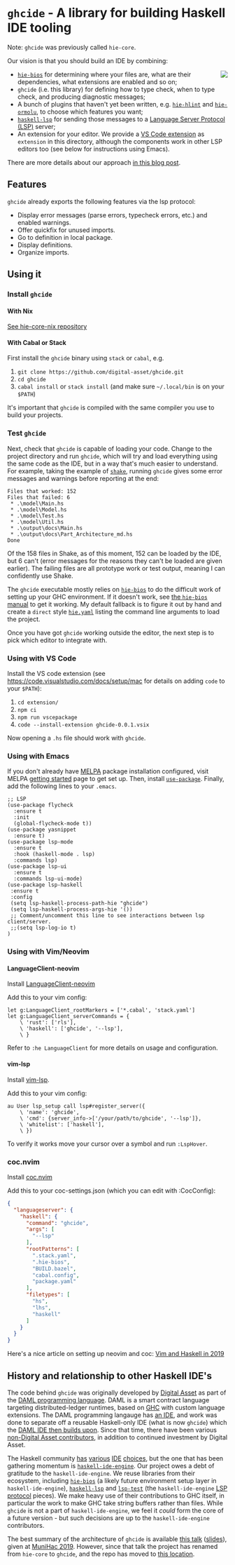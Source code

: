 # `ghcide` - A library for building Haskell IDE tooling

Note: `ghcide` was previously called `hie-core`.

Our vision is that you should build an IDE by combining:


<img style="float:right;" src="img/vscode2.png"/>

* [`hie-bios`](https://github.com/mpickering/hie-bios) for determining where your files are, what are their dependencies, what extensions are enabled and so on;
* `ghcide` (i.e. this library) for defining how to type check, when to type check, and producing diagnostic messages;
* A bunch of plugins that haven't yet been written, e.g. [`hie-hlint`](https://github.com/ndmitchell/hlint) and [`hie-ormolu`](https://github.com/tweag/ormolu), to choose which features you want;
* [`haskell-lsp`](https://github.com/alanz/haskell-lsp) for sending those messages to a [Language Server Protocol (LSP)](https://microsoft.github.io/language-server-protocol/) server;
* An extension for your editor. We provide a [VS Code extension](https://code.visualstudio.com/api) as `extension` in this directory, although the components work in other LSP editors too (see below for instructions using Emacs).

There are more details about our approach [in this blog post](https://4ta.uk/p/shaking-up-the-ide).

## Features

`ghcide` already exports the following features via the lsp protocol:

* Display error messages (parse errors, typecheck errors, etc.) and enabled warnings.
* Offer quickfix for unused imports.
* Go to definition in local package.
* Display definitions.
* Organize imports.

## Using it

### Install `ghcide`

#### With Nix

[See hie-core-nix repository](https://github.com/hercules-ci/hie-core-nix)

#### With Cabal or Stack

First install the `ghcide` binary using `stack` or `cabal`, e.g.

1. `git clone https://github.com/digital-asset/ghcide.git`
2. `cd ghcide`
3. `cabal install` or `stack install` (and make sure `~/.local/bin` is on your `$PATH`)

It's important that `ghcide` is compiled with the same compiler you use to build your projects.

### Test `ghcide`

Next, check that `ghcide` is capable of loading your code. Change to the project directory and run `ghcide`, which will try and load everything using the same code as the IDE, but in a way that's much easier to understand. For example, taking the example of [`shake`](https://github.com/ndmitchell/shake), running `ghcide` gives some error messages and warnings before reporting at the end:

```
Files that worked: 152
Files that failed: 6
 * .\model\Main.hs
 * .\model\Model.hs
 * .\model\Test.hs
 * .\model\Util.hs
 * .\output\docs\Main.hs
 * .\output\docs\Part_Architecture_md.hs
Done
```

Of the 158 files in Shake, as of this moment, 152 can be loaded by the IDE, but 6 can't (error messages for the reasons they can't be loaded are given earlier). The failing files are all prototype work or test output, meaning I can confidently use Shake.

The `ghcide` executable mostly relies on [`hie-bios`](https://github.com/mpickering/hie-bios) to do the difficult work of setting up your GHC environment. If it doesn't work, see [the `hie-bios` manual](https://github.com/mpickering/hie-bios#readme) to get it working. My default fallback is to figure it out by hand and create a `direct` style [`hie.yaml`](https://github.com/ndmitchell/shake/blob/master/hie.yaml) listing the command line arguments to load the project.

Once you have got `ghcide` working outside the editor, the next step is to pick which editor to integrate with.

### Using with VS Code

Install the VS code extension (see https://code.visualstudio.com/docs/setup/mac for details on adding `code` to your `$PATH`):

1. `cd extension/`
2. `npm ci`
3. `npm run vscepackage`
4. `code --install-extension ghcide-0.0.1.vsix`

Now opening a `.hs` file should work with `ghcide`.

### Using with Emacs

If you don't already have [MELPA](https://melpa.org/#/) package installation configured, visit MELPA [getting started](https://melpa.org/#/getting-started) page to get set up. Then, install [`use-package`](https://melpa.org/#/use-package). Finally, add the following lines to your `.emacs`.
```elisp
;; LSP
(use-package flycheck
  :ensure t
  :init
  (global-flycheck-mode t))
(use-package yasnippet
  :ensure t)
(use-package lsp-mode
  :ensure t
  :hook (haskell-mode . lsp)
  :commands lsp)
(use-package lsp-ui
  :ensure t
  :commands lsp-ui-mode)
(use-package lsp-haskell
 :ensure t
 :config
 (setq lsp-haskell-process-path-hie "ghcide")
 (setq lsp-haskell-process-args-hie '())
 ;; Comment/uncomment this line to see interactions between lsp client/server.
 ;;(setq lsp-log-io t)
)
```

### Using with Vim/Neovim

#### LanguageClient-neovim
Install [LanguageClient-neovim](https://github.com/autozimu/LanguageClient-neovim)

Add this to your vim config:
```vim
let g:LanguageClient_rootMarkers = ['*.cabal', 'stack.yaml']
let g:LanguageClient_serverCommands = {
    \ 'rust': ['rls'],
    \ 'haskell': ['ghcide', '--lsp'],
    \ }
```

Refer to `:he LanguageClient` for more details on usage and configuration.

#### vim-lsp
Install [vim-lsp](https://github.com/prabirshrestha/vim-lsp).

Add this to your vim config:

```vim
au User lsp_setup call lsp#register_server({
    \ 'name': 'ghcide',
    \ 'cmd': {server_info->['/your/path/to/ghcide', '--lsp']},
    \ 'whitelist': ['haskell'],
    \ })
```

To verify it works move your cursor over a symbol and run `:LspHover`.

### coc.nvim

Install [coc.nvim](https://github.com/neoclide/coc.nvim)

Add this to your coc-settings.json (which you can edit with :CocConfig):

```json
{
  "languageserver": {
    "haskell": {
      "command": "ghcide",
      "args": [
        "--lsp"
      ],
      "rootPatterns": [
        ".stack.yaml",
        ".hie-bios",
        "BUILD.bazel",
        "cabal.config",
        "package.yaml"
      ],
      "filetypes": [
        "hs",
        "lhs",
        "haskell"
      ]
    }
  }
}
```

Here's a nice article on setting up neovim and coc: [Vim and Haskell in
2019](http://marco-lopes.com/articles/Vim-and-Haskell-in-2019/)

## History and relationship to other Haskell IDE's

The code behind `ghcide` was originally developed by [Digital Asset](https://digitalasset.com/) as part of the [DAML programming language](https://github.com/digital-asset/daml). DAML is a smart contract language targeting distributed-ledger runtimes, based on [GHC](https://www.haskell.org/ghc/) with custom language extensions. The DAML programming langauge has [an IDE](https://webide.daml.com/), and work was done to separate off a reusable Haskell-only IDE (what is now `ghcide`) which the [DAML IDE then builds upon](https://github.com/digital-asset/daml/tree/master/compiler/damlc). Since that time, there have been various [non-Digital Asset contributors](https://github.com/digital-asset/ghcide/graphs/contributors), in addition to continued investment by Digital Asset.

The Haskell community [has](https://github.com/DanielG/ghc-mod) [various](https://github.com/chrisdone/intero) [IDE](https://github.com/rikvdkleij/intellij-haskell) [choices](http://leksah.org/), but the one that has been gathering momentum is [`haskell-ide-engine`](https://github.com/haskell/haskell-ide-engine#readme). Our project owes a debt of gratitude to the `haskell-ide-engine`. We reuse libraries from their ecosystem, including [`hie-bios`](https://github.com/mpickering/hie-bios#readme) (a likely future environment setup layer in `haskell-ide-engine`), [`haskell-lsp`](https://github.com/alanz/haskell-lsp#readme) and [`lsp-test`](https://github.com/bubba/lsp-test#readme) (the `haskell-ide-engine` [LSP protocol](https://microsoft.github.io/language-server-protocol/) pieces). We make heavy use of their contributions to GHC itself, in particular the work to make GHC take string buffers rather than files. While `ghcide` is not a part of `haskell-ide-engine`, we feel it _could_ form the core of a future version - but such decisions are up to the `haskell-ide-engine` contributors.

The best summary of the architecture of `ghcide` is available [this talk](https://www.youtube.com/watch?v=cijsaeWNf2E&list=PLxxF72uPfQVRdAsvj7THoys-nVj-oc4Ss) ([slides](https://ndmitchell.com/downloads/slides-making_a_haskell_ide-07_sep_2019.pdf)), given at [MuniHac 2019](https://munihac.de/2019.html). However, since that talk the project has renamed from `hie-core` to `ghcide`, and the repo has moved to [this location](https://github.com/digital-asset/ghcide/).
